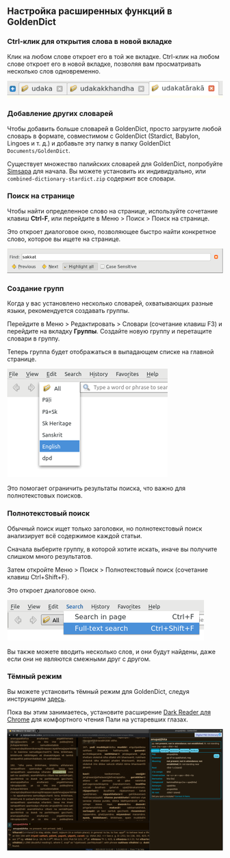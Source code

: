 ## Настройка расширенных функций в GoldenDict

### Ctrl-клик для открытия слова в новой вкладке

Клик на любом слове откроет его в той же вкладке. Ctrl-клик на любом слове откроет его в новой вкладке, позволяя вам просматривать несколько слов одновременно.

![image](pics/advanced-setup/tabs.png)

### Добавление других словарей

Чтобы добавить больше словарей в GoldenDict, просто загрузите любой словарь в формате, совместимом с GoldenDict (Stardict, Babylon, Lingoes и т. д.) и добавьте эту папку в папку GoldenDict `Documents/GoldenDict`.

Существует множество палийских словарей для GoldenDict, попробуйте [Simsapa](https://github.com/simsapa/simsapa-dictionary/releases) для начала. Вы можете установить их индивидуально, или `combined-dictionary-stardict.zip` содержит все словари.

### Поиск на странице

Чтобы найти определенное слово на странице, используйте сочетание клавиш **Ctrl-F**, или перейдите в Меню > Поиск > Поиск на странице.

Это откроет диалоговое окно, позволяющее быстро найти конкретное слово, которое вы ищете на странице.

![groups2](pics/advanced-setup/find_in_page.png)

### Создание групп

Когда у вас установлено несколько словарей, охватывающих разные языки, рекомендуется создавать группы.

Перейдите в Меню > Редактировать > Словари (сочетание клавиш F3) и перейдите на вкладку **Группы**. Создайте новую группу и перетащите словари в группу.

Теперь группа будет отображаться в выпадающем списке на главной странице.

![dropdown](pics/advanced-setup/dropdown.png)

Это помогает ограничить результаты поиска, что важно для полнотекстовых поисков.

### Полнотекстовый поиск

Обычный поиск ищет только заголовки, но полнотекстовый поиск анализирует всё содержимое каждой статьи.

Сначала выберите группу, в которой хотите искать, иначе вы получите слишком много результатов.

Затем откройте Меню > Поиск > Полнотекстовый поиск (сочетание клавиш Ctrl+Shift+F).

Это откроет диалоговое окно.

![full-text search](pics/advanced-setup/full-text%20search.png)

Вы также можете вводить несколько слов, и они будут найдены, даже если они не являются смежными друг с другом.

### Тёмный режим

Вы можете установить тёмный режим для GoldenDict, следуя инструкциям [здесь](https://github.com/goldendict/goldendict/wiki/GoldenDict-Dark-Theme#how-to-install-goldendict-dark-theme).

Пока вы этим занимаетесь, установите расширение [Dark Reader для Chrome](https://chrome.google.com/webstore/detail/dark-reader/eimadpbcbfnmbkopoojfekhnkhdbieeh?hl=en) для комфортного чтения Пали на устаревших глазах.

![darkmode2](pics/advanced-setup/darkmode2.png)